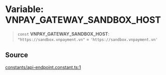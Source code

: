 # Variable: VNPAY\_GATEWAY\_SANDBOX\_HOST

> `const` **VNPAY\_GATEWAY\_SANDBOX\_HOST**: `"https://sandbox.vnpayment.vn"` = `'https://sandbox.vnpayment.vn'`

## Source

[constants/api-endpoint.constant.ts:1](https://github.com/lehuygiang28/vnpay/blob/e8e94e8a800b1952e47648e8b76237a738bccbb7/src/constants/api-endpoint.constant.ts#L1)
